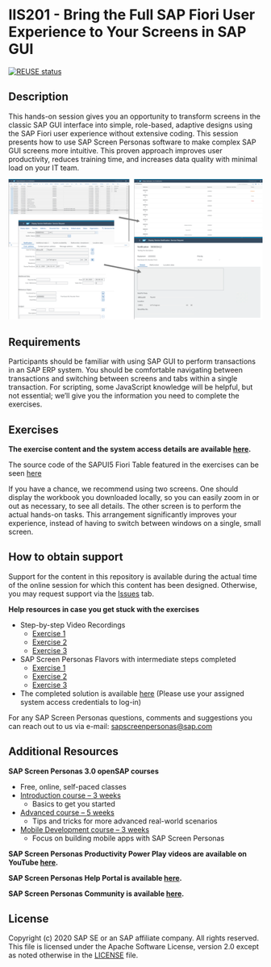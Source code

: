 # IIS201 - Bring the Full SAP Fiori User Experience to Your Screens in SAP GUI

[![REUSE status](https://api.reuse.software/badge/github.com/SAP-samples/teched2020-IIS201)](https://api.reuse.software/info/github.com/SAP-samples/teched2020-IIS201)

## Description

This hands-on session gives you an opportunity to transform screens in the classic SAP GUI interface into simple, role-based, adaptive designs using the SAP Fiori user experience without extensive coding. This session presents how to use SAP Screen Personas software to make complex SAP GUI screens more intuitive. This proven approach improves user productivity, reduces training time, and increases data quality with minimal load on your IT team. 

![](/images/BeforeAfter.png)

## Requirements

Participants should be familiar with using SAP GUI to perform transactions in an SAP ERP system. You should be comfortable navigating between transactions and switching between screens and tabs within a single transaction. For scripting, some JavaScript knowledge will be helpful, but not essential; we’ll give you the information you need to complete the exercises. 

## Exercises

**The exercise content and the system access details are available [here](https://github.com/SAP-samples/teched2020-IIS201/blob/main/TechEd2020_IIS201_Workbook.pdf).**

The source code of the SAPUI5 Fiori Table featured in the exercises can be seen [here](https://github.com/SAP-samples/teched2020-IIS201/tree/main/samples/iw29-mobile-table)  

If you have a chance, we recommend using two screens. One should display the workbook you downloaded locally, so you can easily zoom in or out as necessary, to see all details. The other screen is to perform the actual hands-on tasks. This arrangement significantly improves your experience, instead of having to switch between windows on a single, small screen.

## How to obtain support

Support for the content in this repository is available during the actual time of the online session for which this content has been designed. Otherwise, you may request support via the [Issues](../../issues) tab.

**Help resources in case you get stuck with the exercises** 

- Step-by-step Video Recordings
    - [Exercise 1](https://sapvideoa35699dc5.hana.ondemand.com/?entry_id=1_nw4lm2m0)
    - [Exercise 2](https://sapvideoa35699dc5.hana.ondemand.com/?entry_id=1_w56p5j54)
    - [Exercise 3](https://sapvideoa35699dc5.hana.ondemand.com/?entry_id=1_9a8u2rvh)
- SAP Screen Personas Flavors with intermediate steps completed
    - [Exercise 1](https://iccsrm.sap.com:44300/sap/bc/se/m/312_rel/mainapp/ClientBin/index.html?sap-client=100&sap-language=EN&sap-accessibility=X&~transaction=IW29&sap-personas-flavor=0050568405451EDB8DDB38B18D3EE0FC)
    - [Exercise 2 ](https://iccsrm.sap.com:44300/sap/bc/se/m/312_rel/mainapp/ClientBin/index.html?sap-client=100&sap-language=EN&sap-accessibility=X&~transaction=IW53&sap-personas-flavor=0050568405451EDB8DF1A4A10D33D37B)
    - [Exercise 3](https://iccsrm.sap.com:44300/sap/bc/se/m/312_rel/mainapp/ClientBin/index.html?sap-client=100&sap-language=EN&sap-accessibility=X&~transaction=IW53&sap-personas-flavor=0050568405451EEB8E8BE8A86092894C)
- The completed solution is available [here](https://iccsrm.sap.com:44300/sap/bc/se/m/312_rel/mainapp/ClientBin/index.html?sap-client=100&sap-language=EN&sap-accessibility=X&~transaction=IW29&sap-personas-flavor=0050568405451EDB839F598D012B50AB) (Please use your assigned system access credentials to log-in)

For any SAP Screen Personas questions, comments and suggestions you can reach out to us via e-mail: sapscreenpersonas@sap.com


## Additional Resources

**SAP Screen Personas 3.0 openSAP courses** 
- Free, online, self-paced classes
- [Introduction course – 3 weeks](https://open.sap.com/courses/sps2)
    - Basics to get you started
- [Advanced course – 5 weeks](https://open.sap.com/courses/sps3) 
    - Tips and tricks for more advanced real-world scenarios
- [Mobile Development course – 3 weeks](https://open.sap.com/courses/sps4) 
    - Focus on building mobile apps with SAP Screen Personas

**SAP Screen Personas Productivity Power Play videos are available on YouTube [here](https://www.youtube.com/watch?v=FABpnxDK0bA&list=PLo17W6sWsxWMMli_i5rCCChLbYstVmMpF).**

**SAP Screen Personas Help Portal is available [here](https://help.sap.com/viewer/product/SAP_SCREEN_PERSONAS/Current/en-US).**

**SAP Screen Personas Community is available [here](https://answers.sap.com/tags/67838200100800005412).**

## License
Copyright (c) 2020 SAP SE or an SAP affiliate company. All rights reserved. This file is licensed under the Apache Software License, version 2.0 except as noted otherwise in the [LICENSE](LICENSES/Apache-2.0.txt) file.

